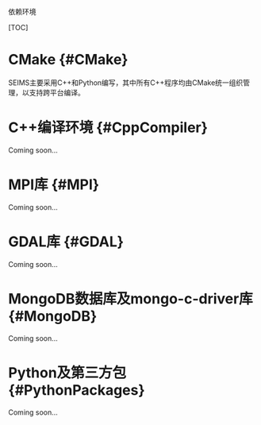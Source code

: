 依赖环境

[TOC]

# CMake {#CMake}
SEIMS主要采用C++和Python编写，其中所有C++程序均由CMake统一组织管理，以支持跨平台编译。

# C++编译环境 {#CppCompiler}

Coming soon...

# MPI库 {#MPI}

Coming soon...

# GDAL库 {#GDAL}

Coming soon...

# MongoDB数据库及mongo-c-driver库 {#MongoDB}

Coming soon...

# Python及第三方包 {#PythonPackages}

Coming soon...

